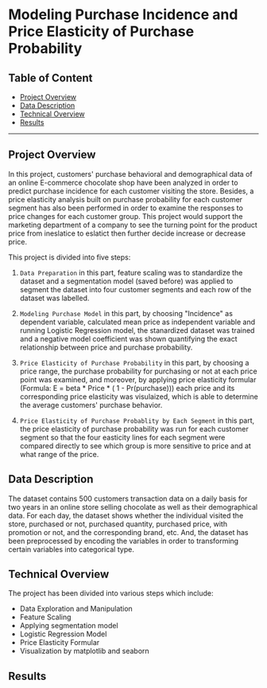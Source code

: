 # Modeling Purchase Incidence and Price Elasticity of Purchase Probability
## Table of Content
  - [Project Overview](#projectoverview)
  - [Data Description](#datadescription)
  - [Technical Overview](#technicaloverview)
  - [Results](#results)

***

<a id='projectoverview'></a>
## Project Overview

In this project, customers' purchase behavioral and demographical data of an online E-commerce chocolate shop have been analyzed in order to predict purchase incidence for each customer visiting the store. Besides, a price elasticity analysis built on purchase probability for each customer segment has also been performed in order to examine the responses to price changes for each customer group. This project would support the marketing department of a company to see the turning point for the product price from ineslatice to eslatict then further decide increase or decrease price.


This project is divided into five steps:

1. `Data Preparation` in this part, feature scaling was to standardize the dataset and a segmentation model (saved before) was applied to segment the dataset into four customer segments and each row of the dataset was labelled.

2. `Modeling Purchase Model` in this part, by choosing "Incidence" as dependent variable, calculated mean price as independent variable and running Logistic Regression model, 
the stanardized dataset was trained and a negative model coefficient was shown quantifying the exact relationship between price and purchase probability.

3. `Price Elasticity of Purchase Probability` in this part, by choosing a price range, the purchase probability for purchasing or not at each price point was examined, and moreover, by applying price elasticity formular (Formula: E = beta * Price * ( 1 - Pr(purchase))) each price and its corresponding price elasticity was visulaized, which is able to determine the average customers' purchase behavior.

4. `Price Elasticity of Purchase Probablity by Each Segment` in this part, the price elasticity of purchase probability was run for each customer segment so that the four easticity lines for each segment were compared directly to see which group is more sensitive to price and at what range of the price. 

<a id='datadescription'></a>
## Data Description

The dataset contains 500 customers transaction data on a daily basis for two years in an online store selling chocolate as well as their demographical data. For each day, the dataset shows whether the individual visited the store, purchased or not, purchased quantity, purchased price, with promotion or not, and the corresponding brand, etc. And, the dataset has been preprocessed by encoding the variables in order to transforming certain variables into categorical type.

<a id='technicaloverview'></a>
## Technical Overview

The project has been divided into various steps which include:
* Data Exploration and Manipulation
* Feature Scaling
* Applying segmentation model
* Logistic Regression Model
* Price Elasticity Formular
* Visualization by matplotlib and seaborn


<a id='results'></a>
## Results

